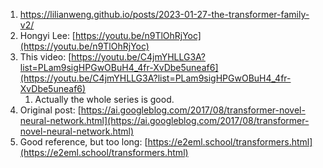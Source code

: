 1. https://lilianweng.github.io/posts/2023-01-27-the-transformer-family-v2/
2. Hongyi Lee: [https://youtu.be/n9TlOhRjYoc](https://youtu.be/n9TlOhRjYoc)
3. This video: [https://youtu.be/C4jmYHLLG3A?list=PLam9sigHPGwOBuH4_4fr-XvDbe5uneaf6](https://youtu.be/C4jmYHLLG3A?list=PLam9sigHPGwOBuH4_4fr-XvDbe5uneaf6)
	1. Actually the whole series is good.
4. Original post: [https://ai.googleblog.com/2017/08/transformer-novel-neural-network.html](https://ai.googleblog.com/2017/08/transformer-novel-neural-network.html)
5. Good reference, but too long: [https://e2eml.school/transformers.html](https://e2eml.school/transformers.html)